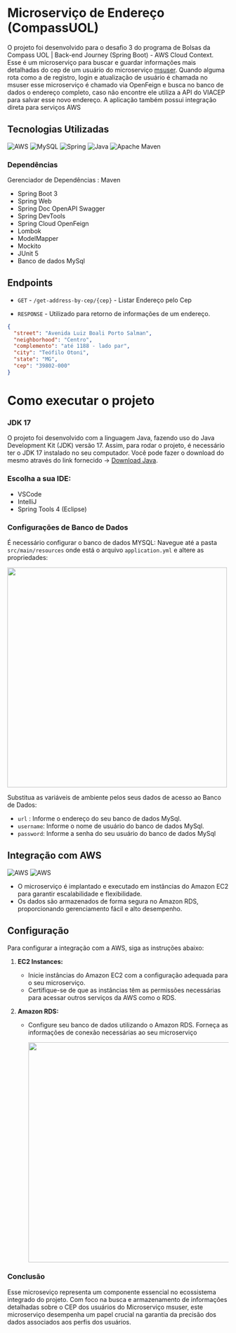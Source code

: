 # Microserviço de Endereço (CompassUOL)
O projeto foi desenvolvido para o desafio 3 do programa de Bolsas da Compass UOL | Back-end Journey (Spring Boot) - AWS Cloud Context. Esse é um microserviço para buscar e guardar informações mais detalhadas do cep de um usuário do microserviço [msuser](https://github.com/kropsz/msuser). Quando alguma rota como a de registro, login e atualização de usuário é chamada no msuser esse microserviço é chamado via OpenFeign e busca no banco de dados o endereço completo, caso não encontre ele utiliza a API do VIACEP para salvar esse novo endereço. A aplicação também possui integração direta para serviços AWS

## Tecnologias Utilizadas
![AWS](https://img.shields.io/badge/aws-%5300f.svg?style=for-the-badge&logo=aws&logoColor=blue)
![MySQL](https://img.shields.io/badge/mysql-%2300f.svg?style=for-the-badge&logo=mysql&logoColor=white)
![Spring](https://img.shields.io/badge/spring-%236DB33F.svg?style=for-the-badge&logo=spring&logoColor=white)
![Java](https://img.shields.io/badge/java-%23ED8B00.svg?style=for-the-badge&logo=openjdk&logoColor=white)
![Apache Maven](https://img.shields.io/badge/Apache%20Maven-C71A36?style=for-the-badge&logo=Apache%20Maven&logoColor=white)

### Dependências
Gerenciador de Dependências : Maven

- Spring Boot 3
- Spring Web
- Spring Doc OpenAPI Swagger
- Spring DevTools
- Spring Cloud OpenFeign
- Lombok
- ModelMapper
- Mockito
- JUnit 5
- Banco de dados MySql

## Endpoints

* `GET`  - `/get-address-by-cep/{cep}` - Listar Endereço pelo Cep 

* `RESPONSE`  - Utilizado para retorno de informações de um endereço.
```JSON
{
  "street": "Avenida Luiz Boali Porto Salman",
  "neighborhood": "Centro",
  "complemento": "até 1188 - lado par",
  "city": "Teófilo Otoni",
  "state": "MG",
  "cep": "39802-000"
}

```

# Como executar o projeto
### JDK 17
O projeto foi desenvolvido com a linguagem Java, fazendo uso do Java Development Kit (JDK) versão 17. Assim, para rodar o projeto, é necessário ter o JDK 17 instalado no seu computador. Você pode fazer o download do mesmo através do link fornecido -> [Download Java](https://www.oracle.com/java/technologies/javase/jdk17-archive-downloads.html).

### Escolha a sua IDE:
* VSCode
* IntelliJ
* Spring Tools 4 (Eclipse)
  
### Configurações de Banco de Dados

É necessário  configurar o banco de dados MYSQL:
Navegue até a pasta  `src/main/resources` onde está o arquivo `application.yml` e altere as propriedades:
<div>
<img src="https://github.com/kropsz/compassuol-challenge-e-commerce/assets/114687669/76552929-fd39-4aa1-abe1-f3b381bfe9ee" width="500px" />
</div>

 Substitua as variáveis de ambiente pelos seus dados de acesso ao Banco de Dados: 

*  `url` : Informe o endereço do seu banco de dados MySql.
*  `username`: Informe o nome de usuário do banco de dados MySql.
*  `password`: Informe a senha do seu usuário do banco de dados MySql

## Integração com AWS

![AWS](https://img.shields.io/badge/ec2-%2300f.svg?style=for-the-badge&logo=ec2&logoColor=blue)
![AWS](https://img.shields.io/badge/rds-%1333f.svg?style=for-the-badge&logo=rds&logoColor=blue)
* O microserviço é implantado e executado em instâncias do Amazon EC2 para garantir escalabilidade e flexibilidade.
* Os dados são armazenados de forma segura no Amazon RDS, proporcionando gerenciamento fácil e alto desempenho.

## Configuração

Para configurar a integração com a AWS, siga as instruções abaixo:

1. **EC2 Instances:**
   - Inicie instâncias do Amazon EC2 com a configuração adequada para o seu microserviço.
   - Certifique-se de que as instâncias têm as permissões necessárias para acessar outros serviços da AWS como o RDS.

2. **Amazon RDS:**
   - Configure seu banco de dados utilizando o Amazon RDS. Forneça as informações de conexão necessárias ao seu microserviço
  
      <div>
      <img src="https://github.com/kropsz/msuser/assets/114687669/f456c3f9-2974-41e5-95af-ccac53052e8f" width="500px" />
      </div>


### Conclusão

Esse microseviço representa um componente essencial no ecossistema integrado do projeto. Com foco na busca e armazenamento de informações detalhadas sobre o CEP dos usuários do Microserviço msuser, este microserviço desempenha um papel crucial na garantia da precisão dos dados associados aos perfis dos usuários.
